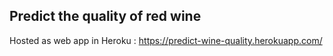 ## Predict the quality of red wine

Hosted as web app in Heroku : https://predict-wine-quality.herokuapp.com/ 

